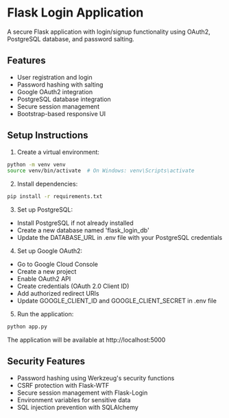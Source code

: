 # Flask Login Application

A secure Flask application with login/signup functionality using OAuth2, PostgreSQL database, and password salting.

## Features

- User registration and login
- Password hashing with salting
- Google OAuth2 integration
- PostgreSQL database integration
- Secure session management
- Bootstrap-based responsive UI

## Setup Instructions

1. Create a virtual environment:
```bash
python -m venv venv
source venv/bin/activate  # On Windows: venv\Scripts\activate
```

2. Install dependencies:
```bash
pip install -r requirements.txt
```

3. Set up PostgreSQL:
- Install PostgreSQL if not already installed
- Create a new database named 'flask_login_db'
- Update the DATABASE_URL in .env file with your PostgreSQL credentials

4. Set up Google OAuth2:
- Go to Google Cloud Console
- Create a new project
- Enable OAuth2 API
- Create credentials (OAuth 2.0 Client ID)
- Add authorized redirect URIs
- Update GOOGLE_CLIENT_ID and GOOGLE_CLIENT_SECRET in .env file

5. Run the application:
```bash
python app.py
```

The application will be available at http://localhost:5000

## Security Features

- Password hashing using Werkzeug's security functions
- CSRF protection with Flask-WTF
- Secure session management with Flask-Login
- Environment variables for sensitive data
- SQL injection prevention with SQLAlchemy
